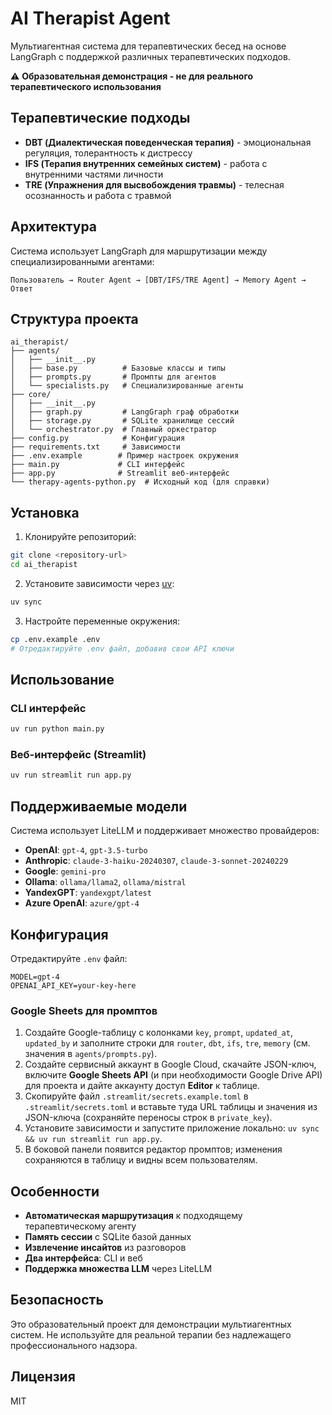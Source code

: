 # AI Therapist Agent

Мультиагентная система для терапевтических бесед на основе LangGraph с поддержкой различных терапевтических подходов.

⚠️ **Образовательная демонстрация - не для реального терапевтического использования**

## Терапевтические подходы

- **DBT (Диалектическая поведенческая терапия)** - эмоциональная регуляция, толерантность к дистрессу
- **IFS (Терапия внутренних семейных систем)** - работа с внутренними частями личности
- **TRE (Упражнения для высвобождения травмы)** - телесная осознанность и работа с травмой

## Архитектура

Система использует LangGraph для маршрутизации между специализированными агентами:

```
Пользователь → Router Agent → [DBT/IFS/TRE Agent] → Memory Agent → Ответ
```

## Структура проекта

```
ai_therapist/
├── agents/
│   ├── __init__.py
│   ├── base.py          # Базовые классы и типы
│   ├── prompts.py       # Промпты для агентов
│   └── specialists.py   # Специализированные агенты
├── core/
│   ├── __init__.py
│   ├── graph.py         # LangGraph граф обработки
│   ├── storage.py       # SQLite хранилище сессий
│   └── orchestrator.py  # Главный оркестратор
├── config.py            # Конфигурация
├── requirements.txt     # Зависимости
├── .env.example        # Пример настроек окружения
├── main.py             # CLI интерфейс
├── app.py              # Streamlit веб-интерфейс
└── therapy-agents-python.py  # Исходный код (для справки)
```

## Установка

1. Клонируйте репозиторий:
```bash
git clone <repository-url>
cd ai_therapist
```

2. Установите зависимости через [uv](https://docs.astral.sh/uv/):
```bash
uv sync
```

3. Настройте переменные окружения:
```bash
cp .env.example .env
# Отредактируйте .env файл, добавив свои API ключи
```

## Использование

### CLI интерфейс

```bash
uv run python main.py
```

### Веб-интерфейс (Streamlit)

```bash
uv run streamlit run app.py
```

## Поддерживаемые модели

Система использует LiteLLM и поддерживает множество провайдеров:

- **OpenAI**: `gpt-4`, `gpt-3.5-turbo`
- **Anthropic**: `claude-3-haiku-20240307`, `claude-3-sonnet-20240229`
- **Google**: `gemini-pro`
- **Ollama**: `ollama/llama2`, `ollama/mistral`
- **YandexGPT**: `yandexgpt/latest`
- **Azure OpenAI**: `azure/gpt-4`

## Конфигурация

Отредактируйте `.env` файл:

```env
MODEL=gpt-4
OPENAI_API_KEY=your-key-here
```

### Google Sheets для промптов

1. Создайте Google-таблицу с колонками `key`, `prompt`, `updated_at`, `updated_by` и заполните строки для `router`, `dbt`, `ifs`, `tre`, `memory` (см. значения в `agents/prompts.py`).
2. Создайте сервисный аккаунт в Google Cloud, скачайте JSON-ключ, включите **Google Sheets API** (и при необходимости Google Drive API) для проекта и дайте аккаунту доступ **Editor** к таблице.
3. Скопируйте файл `.streamlit/secrets.example.toml` в `.streamlit/secrets.toml` и вставьте туда URL таблицы и значения из JSON-ключа (сохраняйте переносы строк в `private_key`).
4. Установите зависимости и запустите приложение локально: `uv sync && uv run streamlit run app.py`.
5. В боковой панели появится редактор промптов; изменения сохраняются в таблицу и видны всем пользователям.

## Особенности

- **Автоматическая маршрутизация** к подходящему терапевтическому агенту
- **Память сессии** с SQLite базой данных
- **Извлечение инсайтов** из разговоров
- **Два интерфейса**: CLI и веб
- **Поддержка множества LLM** через LiteLLM

## Безопасность

Это образовательный проект для демонстрации мультиагентных систем. Не используйте для реальной терапии без надлежащего профессионального надзора.

## Лицензия

MIT
